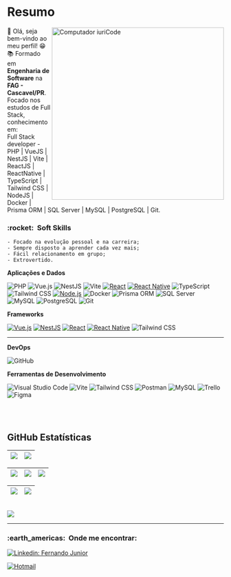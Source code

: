 # Resumo
<img src="https://raw.githubusercontent.com/MicaelliMedeiros/micaellimedeiros/master/image/computer-illustration.png" min-width="400px" max-width="400px" width="400px" align="right" alt="Computador iuriCode">

<p align="left"> 
  👋 Olá, seja bem-vindo ao meu perfil! 😁<br>
  📚 Formado em <strong>Engenharia de Software</strong> na <strong>FAG - Cascavel/PR</strong>.<br>
  Focado nos estudos de Full Stack, conhecimento em:<br>
  Full Stack developer - PHP | VueJS | NestJS | Vite | ReactJS | ReactNative | TypeScript | Tailwind CSS | NodeJS | Docker | Prisma ORM | SQL Server | MySQL | PostgreSQL | Git.
</p>

<h3> :rocket: &nbsp;Soft Skills </h3>

    - Focado na evolução pessoal e na carreira;
    - Sempre disposto a aprender cada vez mais;
    - Fácil relacionamento em grupo;
    - Extrovertido.


**Aplicações e Dados**

![PHP](https://img.shields.io/badge/PHP-333333?style=flat&logo=php&logoColor=777BB4)
![Vue.js](https://img.shields.io/badge/Vue.js-333333?style=flat&logo=vue.js&logoColor=4FC08D)
![NestJS](https://img.shields.io/badge/NestJS-333333?style=flat&logo=nestjs&logoColor=E0234E)
![Vite](https://img.shields.io/badge/Vite-333333?style=flat&logo=vite&logoColor=646CFF)
[![React](https://img.shields.io/badge/React-333333?style=flat&logo=react&logoColor=61DAFB)](https://reactjs.org/)
[![React Native](https://img.shields.io/badge/React_Native-333333?style=flat&logo=react&logoColor=61DAFB)](https://reactnative.dev/)
![TypeScript](https://img.shields.io/badge/TypeScript-333333?style=flat&logo=typescript&logoColor=3178C6)
![Tailwind CSS](https://img.shields.io/badge/Tailwind_CSS-333333?style=flat&logo=tailwind-css&logoColor=38B2AC)
[![Node.js](https://img.shields.io/badge/Node.js-333333?style=flat&logo=node.js&logoColor=339933)](https://nodejs.org/)
![Docker](https://img.shields.io/badge/Docker-333333?style=flat&logo=docker&logoColor=2496ED)
![Prisma ORM](https://img.shields.io/badge/Prisma_ORM-333333?style=flat&logo=prisma&logoColor=2D3748)
![SQL Server](https://img.shields.io/badge/SQL_Server-333333?style=flat&logo=microsoft%20sql%20server&logoColor=CC2927)
![MySQL](https://img.shields.io/badge/MySQL-333333?style=flat&logo=mysql&logoColor=4479A1)
![PostgreSQL](https://img.shields.io/badge/PostgreSQL-333333?style=flat&logo=postgresql&logoColor=336791)
![Git](https://img.shields.io/badge/Git-333333?style=flat&logo=git&logoColor=F05032)


  **Frameworks**

  [![Vue.js](https://img.shields.io/badge/Vue.js-333333?style=flat&logo=vue.js&logoColor=4FC08D)](https://vuejs.org/)
  [![NestJS](https://img.shields.io/badge/NestJS-333333?style=flat&logo=nestjs&logoColor=E0234E)](https://nestjs.com/)
  [![React](https://img.shields.io/badge/React-333333?style=flat&logo=react&logoColor=61DAFB)](https://reactjs.org/)
  [![React Native](https://img.shields.io/badge/React_Native-333333?style=flat&logo=react&logoColor=61DAFB)](https://reactnative.dev/)
  ![Tailwind CSS](https://img.shields.io/badge/Tailwind_CSS-333333?style=flat&logo=tailwind-css&logoColor=38B2AC)
  
<hr>

**DevOps**

  ![GitHub](https://img.shields.io/badge/-GitHub-333333?style=flat&logo=github)
 
**Ferramentas de Desenvolvimento**

![Visual Studio Code](https://img.shields.io/badge/-Visual%20Studio%20Code-333333?style=flat&logo=visual-studio-code&logoColor=007ACC)
![Vite](https://img.shields.io/badge/Vite-333333?style=flat&logo=vite&logoColor=646CFF)
![Tailwind CSS](https://img.shields.io/badge/Tailwind_CSS-333333?style=flat&logo=tailwind-css&logoColor=38B2AC)
![Postman](https://img.shields.io/badge/-Postman-333333?style=flat&logo=postman&logoColor=FF6C37)
![MySQL](https://img.shields.io/badge/-MySQL-333333?style=flat&logo=mysql&logoColor=007ACC)
![Trello](https://img.shields.io/badge/-Trello-333333?style=flat&logo=trello&logoColor=0079BF)
![Figma](https://img.shields.io/badge/-Figma-333333?style=flat&logo=figma&logoColor=F24E1E)

  
<br/>

<br>

## **GitHub Estatísticas**

| ![](https://github-readme-stats.vercel.app/api?username=fernandojr0410&show_icons=true&theme=dracula&include_all_commits=true&count_private=true) | ![](https://github-readme-stats.vercel.app/api/top-langs/?username=fernandojr0410&layout=compact&langs_count=7&theme=dracula) |
| :-: | :-: |

| ![](http://github-profile-summary-cards.vercel.app/api/cards/stats?username=fernandojr0410&theme=dracula) | ![](http://github-profile-summary-cards.vercel.app/api/cards/repos-per-language?username=fernandojr0410&hide=Html&theme=dracula) | ![](http://github-profile-summary-cards.vercel.app/api/cards/most-commit-language?username=fernandojr0410&theme=dracula) |
| :-: | :-: | :-: |

| ![](http://github-profile-summary-cards.vercel.app/api/cards/profile-details?username=fernandojr0410&theme=dracula) | ![](https://github-readme-streak-stats.herokuapp.com/?user=fernandojr0410&hide_border=true&date_format=M%20j%5B%2C%20Y%5D&background=2D3742&stroke=2D3742&ring=6bbbca&fire=6bbbca&currStreakNum=fff&sideNums=6bbbca&currStreakLabel=6bbbca&sideLabels=fff&dates=fff) |
| :-: | :-: |
  
<br>
<img src="https://img.shields.io/static/v1?label=Overview&message=Fernando%20Junior&color=f8efd4&style=for-the-badge&logo=GitHub">
<hr>
<h3> :earth_americas: &nbsp;Onde me encontrar: </h3> 

[![Linkedin: Fernando Junior](https://img.shields.io/badge/-Fernando%20Junior-blue?style=flat-square&logo=Linkedin&logoColor=white&link=)](https://www.linkedin.com/in/fernando-junior-118a56185/)

[![Hotmail](https://img.shields.io/badge/-fernando.junior300@hotmail.com-006bed?style=flat-square&logo=Gmail&logoColor=white&link=mailto:SEU-EMAIL)](mailto:fernando.junior300@hotmail.com)
